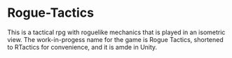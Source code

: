 # Rogue-Tactics
This is a tactical rpg with roguelike mechanics that is played in an isometric view. The work-in-progess name for the game is Rogue Tactics, shortened to RTactics for convenience, and it is amde in Unity.
